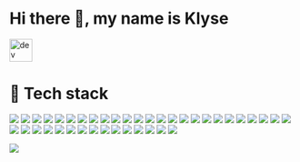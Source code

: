 # Hi there 👋, my name is Klyse

[<img src='https://cdn.jsdelivr.net/npm/simple-icons@3.0.1/icons/dev-dot-to.svg' alt='dev' height='40'>](https://dev.to/klyse)  

# 🔧 Tech stack

![](https://img.shields.io/badge/database-MongoDb-47A248?logo=MongoDb&logoWidth=30&labelColor=black&style=for-the-badge)
![](https://img.shields.io/badge/database-MySql-4479A1?logo=MySql&logoWidth=30&labelColor=black&style=for-the-badge)
![](https://img.shields.io/badge/database-MariaDb-003545?logo=MariaDb&logoWidth=30&labelColor=black&style=for-the-badge)
![](https://img.shields.io/badge/database-Mssql-003545?logo=microsoftsqlserver&logoWidth=30&labelColor=black&style=for-the-badge)
![](https://img.shields.io/badge/code-c%23-239120?logo=c-sharp&logoWidth=30&labelColor=black&style=for-the-badge)
![](https://img.shields.io/badge/database-postgres-003545?logo=postgresql&logoWidth=30&labelColor=black&style=for-the-badge)
![](https://img.shields.io/badge/code-python-3776AB?logo=python&logoWidth=30&labelColor=black&style=for-the-badge)
![](https://img.shields.io/badge/code-C-A8B9CC?logo=C&logoWidth=30&labelColor=black&style=for-the-badge)
![](https://img.shields.io/badge/code-C%2B%2B-00599C?logo=c%2B%2B&logoWidth=30&labelColor=black&style=for-the-badge)
![](https://img.shields.io/badge/code-php-777BB4?logo=php&logoWidth=30&labelColor=black&style=for-the-badge)
![](https://img.shields.io/badge/code-go-00ADD8?logo=go&logoWidth=30&labelColor=black&style=for-the-badge)
![](https://img.shields.io/badge/frameworks-rabbitMQ-FF6600?logo=rabbitmq&logoWidth=30&labelColor=black&style=for-the-badge)
![](https://img.shields.io/badge/frameworks-webassembly-654FF0?logo=webassembly&logoWidth=30&labelColor=black&style=for-the-badge)
![](https://img.shields.io/badge/collaborate-azuredevops-0078D7?logo=azuredevops&logoWidth=30&labelColor=black&style=for-the-badge)
![](https://img.shields.io/badge/collaborate-jira-0052CC?logo=jira&logoWidth=30&labelColor=black&style=for-the-badge)
![](https://img.shields.io/badge/os-centos-262577?logo=centos&logoWidth=30&labelColor=black&style=for-the-badge)
![](https://img.shields.io/badge/os-ubuntu-E95420?logo=ubuntu&logoWidth=30&labelColor=black&style=for-the-badge)
![](https://img.shields.io/badge/os-windows-0078D6?logo=windows&logoWidth=30&labelColor=black&style=for-the-badge)
![](https://img.shields.io/badge/cicd-AzurePipelines-2560E0?logo=azurepipelines&logoWidth=30&labelColor=black&style=for-the-badge)
![](https://img.shields.io/badge/cicd-Githubactions-2088FF?logo=githubactions&logoWidth=30&labelColor=black&style=for-the-badge)
![](https://img.shields.io/badge/cloud-Azure-0089D6?logo=microsoftazure&logoWidth=30&labelColor=black&style=for-the-badge)
![](https://img.shields.io/badge/cloud-aws-0089D6?logo=amazonwebservices&logoWidth=30&labelColor=black&style=for-the-badge)
![](https://img.shields.io/badge/sourcecontrol-Git-F05032?logo=git&logoWidth=30&labelColor=black&style=for-the-badge)
![](https://img.shields.io/badge/sourcecontrol-svn-809CC9?logo=subversion&logoWidth=30&labelColor=black&style=for-the-badge)
![](https://img.shields.io/badge/tools-Cloudflare-F38020?logo=cloudflare&logoWidth=30&labelColor=black&style=for-the-badge)
![](https://img.shields.io/badge/script-powershell-5391FE?logo=powershell&logoWidth=30&labelColor=black&style=for-the-badge)
![](https://img.shields.io/badge/tools-docker-2496ED?logo=docker&logoWidth=30&labelColor=black&style=for-the-badge)
![](https://img.shields.io/badge/tools-kubernetes-326CE5?logo=kubernetes&logoWidth=30&labelColor=black&style=for-the-badge)
![](https://img.shields.io/badge/tools-postman-FF6C37?logo=postman&logoWidth=30&labelColor=black&style=for-the-badge)
![](https://img.shields.io/badge/tools-gitkraken-179287?logo=gitkraken&logoWidth=30&labelColor=black&style=for-the-badge)
![](https://img.shields.io/badge/ide-visualstudio-5C2D91?logo=visualstudio&logoWidth=30&labelColor=black&style=for-the-badge)
![](https://img.shields.io/badge/ide-vscode-007ACC?logo=visualstudiocode&logoWidth=30&labelColor=black&style=for-the-badge)
![](https://img.shields.io/badge/ide-rider-000000?logo=rider&logoWidth=30&labelColor=black&style=for-the-badge)
![](https://img.shields.io/badge/ide-goland-000000?logo=intellijidea&logoWidth=30&labelColor=black&style=for-the-badge)
![](https://img.shields.io/badge/ide-jupyterNotebooks-F37626?logo=jupyter&logoWidth=30&labelColor=black&style=for-the-badge)
![](https://img.shields.io/badge/bot-telegram-2CA5E0?logo=telegram&logoWidth=30&labelColor=black&style=for-the-badge)
![](https://img.shields.io/badge/iac-terraform-623CE4?logo=terraform&logoWidth=30&labelColor=black&style=for-the-badge)
![](https://img.shields.io/badge/iac-ansible-EE0000?logo=ansible&logoWidth=30&labelColor=black&style=for-the-badge)
![](https://img.shields.io/badge/iac-packer-00ACFF?logo=packer&logoWidth=30&labelColor=black&style=for-the-badge)
![](https://img.shields.io/badge/iac-vagrant-1563FF?logo=vagrant&logoWidth=30&labelColor=black&style=for-the-badge)

![](https://badges.frapsoft.com/os/v1/open-source.svg?v=103)
